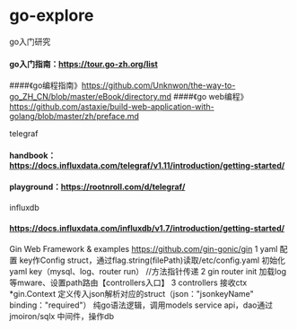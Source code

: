 # go-explore
go入门研究
#### go入门指南：https://tour.go-zh.org/list
####《go编程指南》https://github.com/Unknwon/the-way-to-go_ZH_CN/blob/master/eBook/directory.md
####《go web编程》https://github.com/astaxie/build-web-application-with-golang/blob/master/zh/preface.md

telegraf
#### handbook：https://docs.influxdata.com/telegraf/v1.11/introduction/getting-started/
#### playground：https://rootnroll.com/d/telegraf/

influxdb
#### https://docs.influxdata.com/influxdb/v1.7/introduction/getting-started/
    
Gin Web Framework & examples
https://github.com/gin-gonic/gin
    1 yaml 配置 key作Config struct，通过flag.string(filePath)读取/etc/config.yaml
      初始化yaml key（mysql、log、router run） //方法指针传递
    2 gin router init 加载log等mware、设置path路由【controllers入口】
    3 controllers
         接收ctx *gin.Context
         定义传入json解析对应的struct（json："jsonkeyName" binding："required"）
         纯go语法逻辑，调用models service api，dao通过jmoiron/sqlx 中间件，操作db
         
            
       

